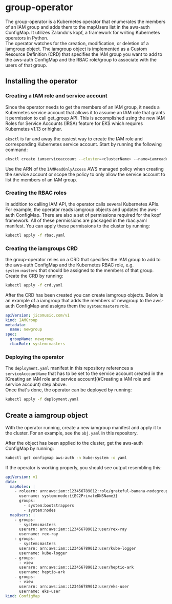 # group-operator
The group-operator is a Kubernetes operator that enumerates the members of an IAM group and adds them to the mapUsers 
list in the aws-auth ConfigMap. It utilizes Zalando's kopf, a framework for writing Kubernetes operators in Python.  
The operator watches for the creation, modification, or deletion of a iamgroup object.  The iamgroup object is 
implemented as a Custom Resource Definition (CRD) that specifies the IAM group you want to add to the aws-auth ConfigMap 
and the RBAC role/group to associate with the users of that group.  

## Installing the operator

### Creating a IAM role and service account
Since the operator needs to get the members of an IAM group, it needs a Kubernetes service account that allows it to
assume an IAM role that grants it permission to call get_group API.  This is accomplished using the new IAM 
Roles for Service Accounts (IRSA) feature for EKS which requires Kubernetes v1.13 or higher.  

`eksctl` is far and away the easiest way to create the IAM role and corresponding Kubernetes service account.  Start by
running the following command: 

```bash
eksctl create iamserviceaccount --cluster=<clusterName> --name=iamreader --namespace=default --attach-policy-arn=<policyARN>
```

Use the ARN of the `IAMReadOnlyAccess` AWS managed policy when creating the service account or scope the policy to only 
allow the service account to list the members of an IAM group. 

### Creating the RBAC roles
In addition to calling IAM API, the operator calls several Kubernetes APIs.  For example, the operator reads iamgroup 
objects and updates the aws-auth ConfigMap.  There are also a set of permissions required for the kopf framework.  All 
of these permissions are packaged in the rbac.yaml manifest.  You can apply these permissions to the cluster by running:

```bash
kubectl apply -f rbac.yaml
```

### Creating the iamgroups CRD
the group-operator relies on a CRD that specifies the IAM group to add to the aws-auth ConfigMap and the Kubernetes RBAC 
role, e.g. `system:masters` that should be assigned to the members of that group.  Create the CRD by running:

```bash
kubectl apply -f crd.yaml 
```

After the CRD has been created you can create iamgroup objects.  Below is an example of a iamgroup that adds the members
of newgroup to the aws-auth ConfigMap and assigns them the `system:masters` role.  

```yaml
apiVersion: jicomusic.com/v1
kind: IAMGroup
metadata:
  name: newgroup
spec:
  groupName: newgroup
  rbacRole: system:masters
```

### Deploying the operator
The `deployment.yaml` manifest in this repository references a `serviceAccountName` that has to be set to the service 
account created in the [Creating an IAM role and service account](#Creating a IAM role and service account) step above.  
Once that's done, the operator can be deployed by running: 

```bash
kubectl apply -f deployment.yaml 
```

## Create a iamgroup object
With the operator running, create a new iamgroup manifest and apply it to the cluster.  For an example, see the 
`obj.yaml` in this repository. 

After the object has been applied to the cluster, get the aws-auth ConfigMap by running: 

```bash
kubectl get configmap aws-auth -n kube-system -o yaml
```

If the operator is working properly, you should see output resembling this: 

```yaml
apiVersion: v1
data:
  mapRoles: |
    - rolearn: arn:aws:iam::123456789012:role/grateful-banana-nodegroup-ng-bc4be-NodeInstanceRole-10RG7REOWCU6G
      username: system:node:{{EC2PrivateDNSName}}
      groups:
        - system:bootstrappers
        - system:nodes
  mapUsers: |
    - groups:
      - system:masters
      userarn: arn:aws:iam::123456789012:user/rex-ray
      username: rex-ray
    - groups:
      - system:masters
      userarn: arn:aws:iam::123456789012:user/kube-logger
      username: kube-logger
    - groups:
      - view
      userarn: arn:aws:iam::123456789012:user/heptio-ark
      username: heptio-ark
    - groups:
      - view
      userarn: arn:aws:iam::123456789012:user/eks-user
      username: eks-user
kind: ConfigMap
```